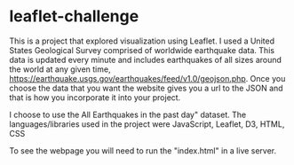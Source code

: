 # leaflet-challenge

This is a project that explored visualization using Leaflet. I used a United States Geological Survey comprised of worldwide earthquake data. This data is updated every minute and includes earthquakes of all sizes around the world at any given time, https://earthquake.usgs.gov/earthquakes/feed/v1.0/geojson.php. Once you choose the data that you want the website gives you a url to the JSON and that is how you incorporate it into your project. 

I choose to use the All Earthquakes in the past day" dataset. The languages/libraries used in the project were JavaScript, Leaflet, D3, HTML, CSS


To see the webpage you will need to run the "index.html" in a live server.
